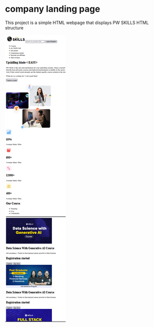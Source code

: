 # company landing page

This project is a simple HTML webpage that displays PW SKILLS HTML structure

![overview-image ](./asset/image.png)
